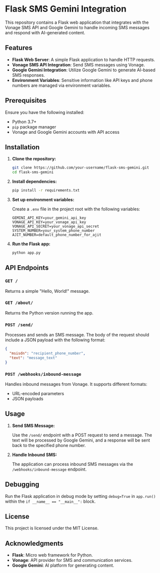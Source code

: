 # Flask SMS Gemini Integration

This repository contains a Flask web application that integrates with the Vonage SMS API and Google Gemini to handle incoming SMS messages and respond with AI-generated content.

## Features

- **Flask Web Server**: A simple Flask application to handle HTTP requests.
- **Vonage SMS API Integration**: Send SMS messages using Vonage.
- **Google Gemini Integration**: Utilize Google Gemini to generate AI-based SMS responses.
- **Environment Variables**: Sensitive information like API keys and phone numbers are managed via environment variables.

## Prerequisites

Ensure you have the following installed:

- Python 3.7+
- `pip` package manager
- Vonage and Google Gemini accounts with API access

## Installation

1. **Clone the repository:**

   ```bash
   git clone https://github.com/your-username/flask-sms-gemini.git
   cd flask-sms-gemini
   ```

2. **Install dependencies:**

   ```bash
   pip install -r requirements.txt
   ```

3. **Set up environment variables:**

   Create a `.env` file in the project root with the following variables:

   ```plaintext
   GEMINI_API_KEY=your_gemini_api_key
   VONAGE_API_KEY=your_vonage_api_key
   VONAGE_API_SECRET=your_vonage_api_secret
   SYSTEM_NUMBER=your_system_phone_number
   AJIT_NUMBER=default_phone_number_for_ajit
   ```

4. **Run the Flask app:**

   ```bash
   python app.py
   ```

## API Endpoints

### `GET /`
Returns a simple "Hello, World!" message.

### `GET /about/`
Returns the Python version running the app.

### `POST /send/`
Processes and sends an SMS message. The body of the request should include a JSON payload with the following format:

```json
{
  "msisdn": "recipient_phone_number",
  "text": "message_text"
}
```

### `POST /webhooks/inbound-message`
Handles inbound messages from Vonage. It supports different formats:
- URL-encoded parameters
- JSON payloads

## Usage

1. **Send SMS Message:**

   Use the `/send/` endpoint with a POST request to send a message. The text will be processed by Google Gemini, and a response will be sent back to the specified phone number.

2. **Handle Inbound SMS:**

   The application can process inbound SMS messages via the `/webhooks/inbound-message` endpoint.

## Debugging

Run the Flask application in debug mode by setting `debug=True` in `app.run()` within the `if __name__ == "__main__":` block.

## License

This project is licensed under the MIT License.

## Acknowledgments

- **Flask**: Micro web framework for Python.
- **Vonage**: API provider for SMS and communication services.
- **Google Gemini**: AI platform for generating content.